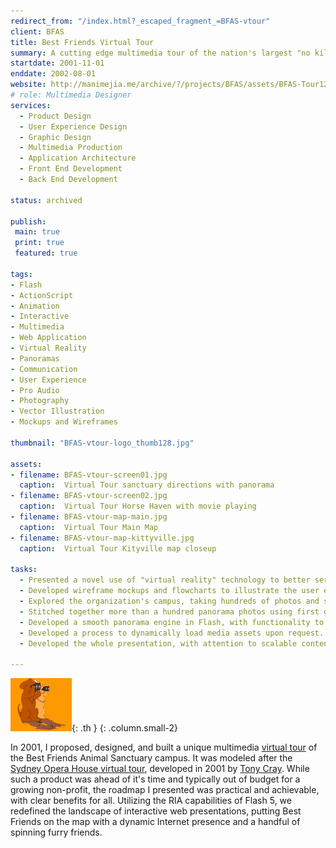 ```yaml
---
redirect_from: "/index.html?_escaped_fragment_=BFAS-vtour"
client: BFAS  
title: Best Friends Virtual Tour  
summary: A cutting edge multimedia tour of the nation's largest "no kill" animal sanctuary, making use of 360&deg; panormas and audio/video clips in the 2002 era of Flash 5 and dial-up internet.
startdate: 2001-11-01
enddate: 2002-08-01  
website: http://manimejia.me/archive/?/projects/BFAS/assets/BFAS-Tour12
# role: Multimedia Designer 
services:
  - Product Design 
  - User Experience Design
  - Graphic Design
  - Multimedia Production
  - Application Architecture
  - Front End Development
  - Back End Development

status: archived

publish: 
 main: true 
 print: true
 featured: true

tags:
- Flash
- ActionScript
- Animation
- Interactive
- Multimedia
- Web Application
- Virtual Reality
- Panoramas
- Communication
- User Experience
- Pro Audio
- Photography
- Vector Illustration  
- Mockups and Wireframes

thumbnail: "BFAS-vtour-logo_thumb128.jpg"

assets:
- filename: BFAS-vtour-screen01.jpg
  caption:  Virtual Tour sanctuary directions with panorama
- filename: BFAS-vtour-screen02.jpg
  caption:  Virtual Tour Horse Haven with movie playing
- filename: BFAS-vtour-map-main.jpg
  caption:  Virtual Tour Main Map
- filename: BFAS-vtour-map-kittyville.jpg
  caption:  Virtual Tour Kityville map closeup

tasks: 
  - Presented a novel use of "virtual reality" technology to better serve the member base   of a national organization. Got the job.
  - Developed wireframe mockups and flowcharts to illustrate the user experience and   architecture of the project.
  - Explored the organization's campus, taking hundreds of photos and sound recordings to   support the project's panorama and multimedia requirements.
  - Stitched together more than a hundred panorama photos using first generation QTVR   software by Apple and lots of editing by hand.
  - Developed a smooth panorama engine in Flash, with functionality to embed links to other   media assets.
  - Developed a process to dynamically load media assets upon request.
  - Developed the whole presentation, with attention to scalable content management.

---
```


![animated icon used to represent a panorama on the map](/projects/BFAS/assets/BFAS-vtour-PairTurnSmall.gif){: .th } 
{: .column.small-2}

In 2001, I proposed, designed, and built a unique multimedia [virtual tour][BFVT] of the Best Friends Animal Sanctuary campus. It was modeled after the [Sydney Opera House virtual tour][SOVT], developed in 2001 by [Tony Cray][TDC]. While such a product was ahead of it's time and typically out of budget for a growing non-profit, the roadmap I presented was practical and achievable, with clear benefits for all. Utilizing the RIA capabilities of Flash 5, we redefined the landscape of interactive web presentations, putting Best Friends on the map with a dynamic Internet presence and a handful of spinning furry friends.


[BFVT]: /archive/?/projects/BFAS/assets/BFAS-Tour12 "Best Friends Virtual Tour archive website"
[BFAS]: http://bestfriends.org/
[SOVT]: http://web.archive.org/web/20040611140203/http:/www.sydneyoperahouse.com/sections/tours/virtual_tour/vrtour2.asp
[TDC]: http://tonydavidcray.com/
